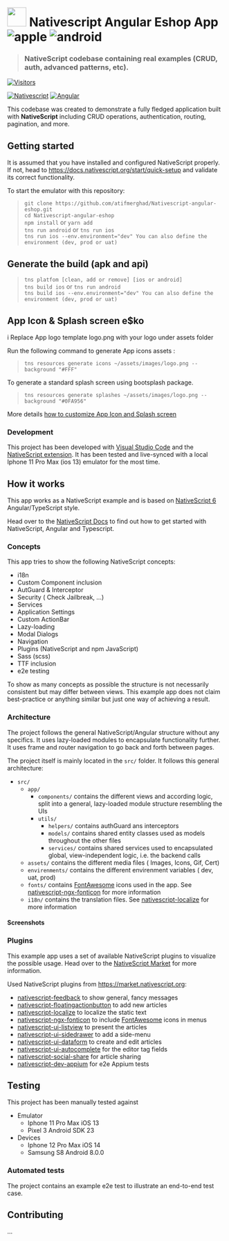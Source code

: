 # <img src="icon.png" height="44" width="44"/> Nativescript Angular Eshop App ![apple](https://cdn3.iconfinder.com/data/icons/picons-social/57/16-apple-32.png) ![android](https://cdn4.iconfinder.com/data/icons/logos-3/228/android-32.png)

> ### NativeScript codebase containing real examples (CRUD, auth, advanced patterns, etc).

<!--
[![Nativescript Dependency](https://img.shields.io/npm/dependency-version/nativescript-windowed-modal/dev/@nativescript/core)](https://www.npmjs.com/package/@nativescript/core)
-->

[![Visitors](https://visitor-badge.glitch.me/badge?page_id=atifmerghad.Nativescript-angular-eshop)](https://github.com/atifmerghad/Nativescript-angular-eshop)

[![Nativescript](https://img.shields.io/badge/Nativescript-6-blue.svg?style=for-the-badge)]()
[![Angular](https://img.shields.io/badge/Angular-9-red.svg?style=for-the-badge)]()

This codebase was created to demonstrate a fully fledged application built with **NativeScript** including CRUD operations, authentication, routing, pagination, and more.

## Getting started

It is assumed that you have installed and configured NativeScript properly. If not, head to https://docs.nativescript.org/start/quick-setup and validate its correct functionality.

To start the emulator with this repository:

> `git clone https://github.com/atifmerghad/Nativescript-angular-eshop.git`  
> `cd Nativescript-angular-eshop`  
> `npm install` or `yarn add`  
> `tns run android` or `tns run ios`  
> `tns run ios --env.environment="dev" You can also define the environment (dev, prod or uat)`

## Generate the build (apk and api)

> `tns platfom [clean, add or remove] [ios or android]`  
> `tns build ios` or `tns run android`  
> `tns build ios --env.environment="dev" You can also define the environment (dev, prod or uat)`

## App Icon & Splash screen e\$ko

i
Replace App logo template logo.png with your logo under assets folder

Run the following command to generate App icons assets :

> `tns resources generate icons ~/assets/images/logo.png --background "#FFF"`

To generate a standard splash screen using bootsplash package.

> `tns resources generate splashes ~/assets/images/logo.png --background "#0FA956"`

More details [how to customize App Icon and Splash screen](https://docs.nativescript.org/tooling/docs-cli/project/configuration/resources/resources-generate-icons)

### Development

This project has been developed with [Visual Studio Code](https://code.visualstudio.com/) and the [NativeScript extension](https://www.nativescript.org/nativescript-for-visual-studio-code). It has been tested and live-synced with a local Iphone 11 Pro Max (ios 13) emulator for the most time.

## How it works

This app works as a NativeScript example and is based on [NativeScript 6](https://nativescript.org) Angular/TypeScript style.

Head over to the [NativeScript Docs](https://docs.nativescript.org/angular/start/introduction) to find out how to get started with NativeScript, Angular and Typescript.

### Concepts

This app tries to show the following NativeScript concepts:

- i18n
- Custom Component inclusion
- AutGuard & Interceptor
- Security ( Check Jailbreak, ...)
- Services
- Application Settings
- Custom ActionBar
- Lazy-loading
- Modal Dialogs
- Navigation
- Plugins (NativeScript and npm JavaScript)
- Sass (scss)
- TTF inclusion
- e2e testing

To show as many concepts as possible the structure is not necessarily consistent but may differ between views. This example app does not claim best-practice or anything similar but just one way of achieving a result.

### Architecture

The project follows the general NativeScript/Angular structure without any specifics. It uses lazy-loaded modules to encapsulate functionality further. It uses frame and router navigation to go back and forth between pages.

The project itself is mainly located in the `src/` folder. It follows this general architecture:

- `src/`
  - `app/`
    - `components/` contains the different views and according logic, split into a general, lazy-loaded module structure resembling the UIs
    - `utils/`
      - `helpers/` contains authGuard ans interceptors
      - `models/` contains shared entity classes used as models throughout the other files
      - `services/` contains shared services used to encapsulated global, view-independent logic, i.e. the backend calls
  - `assets/` contains the different media files ( Images, Icons, Gif, Cert)
  - `envirenments/` contains the different envirenment variables ( dev, uat, prod)
  - `fonts/` contains [FontAwesome](https://fontawesome.com/v4.7.0/) icons used in the app. See [nativescript-ngx-fonticon](https://market.nativescript.org/plugins/nativescript-ngx-fonticon) for more information
  - `i18n/` contains the translation files. See [nativescript-localize](https://market.nativescript.org/plugins/nativescript-localize) for more information

#### Screenshots

<!--<img width="200px" src='./src/assets/screens/splash.png' style="margin-right: 10px;"></img>
<img width="200px" src='src/assets/screens/screen2.png' style="margin-right: 10px;"></img>
<img width="200px" src='src/assets/screens/screen3.png' style="margin-right: 10px;"></img>
<img width="200px" src='src/assets/screens/screen2-ar.png'></img>
-->

### Plugins

This example app uses a set of available NativeScript plugins to visualize the possible usage. Head over to the [NativeScript Market](https://market.nativescript.org/) for more information.

Used NativeScript plugins from https://market.nativescript.org:

- [nativescript-feedback](https://market.nativescript.org/plugins/nativescript-feedback) to show general, fancy messages
- [nativescript-floatingactionbutton](https://market.nativescript.org/plugins/nativescript-floatingactionbutton) to add new articles
- [nativescript-localize](https://market.nativescript.org/plugins/nativescript-localize) to localize the static text
- [nativescript-ngx-fonticon](https://market.nativescript.org/plugins/nativescript-ngx-fonticon) to include [FontAwesome](https://fontawesome.com/) icons in menus
- [nativescript-ui-listview](https://market.nativescript.org/plugins/nativescript-ui-listview) to present the articles
- [nativescript-ui-sidedrawer](https://market.nativescript.org/plugins/nativescript-ui-sidedrawer) to add a side-menu
- [nativescript-ui-dataform](https://market.nativescript.org/plugins/nativescript-ui-dataform) to create and edit articles
- [nativescript-ui-autocomplete](https://market.nativescript.org/plugins/nativescript-ui-autocomplete) for the editor tag fields
- [nativescript-social-share](https://market.nativescript.org/plugins/nativescript-social-share) for article sharing
- [nativescript-dev-appium](https://market.nativescript.org/plugins/nativescript-dev-appium) for e2e Appium tests

## Testing

This project has been manually tested against

- Emulator
  - Iphone 11 Pro Max iOS 13
  - Pixel 3 Android SDK 23
- Devices
  - Iphone 12 Pro Max iOS 14
  - Samsung S8 Android 8.0.0

### Automated tests

The project contains an example e2e test to illustrate an end-to-end test case.

## Contributing

...
